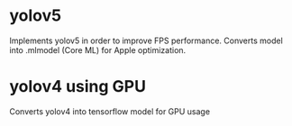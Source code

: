 # yolov5 
Implements yolov5 in order to improve FPS performance.
Converts model into .mlmodel (Core ML) for Apple optimization.

# yolov4 using GPU
Converts yolov4 into tensorflow model for GPU usage
